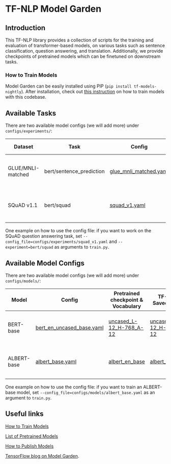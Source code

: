 # TF-NLP Model Garden

## Introduction

This TF-NLP library provides a collection of scripts for the training and
evaluation of transformer-based models, on various tasks such as sentence
classification, question answering, and translation. Additionally, we provide
checkpoints of pretrained models which can be finetuned on downstream tasks.

### How to Train Models

Model Garden can be easily installed using PIP
(`pip install tf-models-nightly`). After installation, check out
[this instruction](https://github.com/tensorflow/models/blob/master/official/nlp/docs/train.md)
on how to train models with this codebase.

## Available Tasks

There are two available model configs (we will add more) under
`configs/experiments/`:

| Dataset           | Task                     | Config  | Example command |
| ----------------- | ------------------------ | ------- | ---- |
| GLUE/MNLI-matched | bert/sentence_prediction | [glue_mnli_matched.yaml](https://github.com/tensorflow/models/blob/master/official/nlp/configs/experiments/glue_mnli_matched.yaml) | <details> <summary>finetune BERT-base on this task</summary> PARAMS=runtime.distribution_strategy=mirrored<br/>PARAMS=${PARAMS},task.train_data.input_path=/path-to-your-training-data/<br/>PARAMS=${PARAMS},task.hub_module_url=https://tfhub.dev/tensorflow/bert_en_uncased_L-12_H-768_A-12/4<br/><br/>python3 train.py \\<br/>  --experiment=bert/sentence_prediction \\<br/>  --mode=train \\<br/>  --model_dir=/a-folder-to-hold-checkpoints-and-logs/ \\<br/>  --config_file=configs/models/bert_en_uncased_base.yaml \\<br/>  --config_file=configs/experiments/glue_mnli_matched.yaml \\<br/>  --params_override=${PARAMS}</details> |
| SQuAD v1.1        | bert/squad               | [squad_v1.yaml](https://github.com/tensorflow/models/blob/master/official/nlp/configs/experiments/squad_v1.yaml) | <details> <summary>finetune BERT-base on this task</summary> PARAMS=runtime.distribution_strategy=mirrored<br/>PARAMS=${PARAMS},task.train_data.input_path=/path-to-your-training-data/<br/>PARAMS=${PARAMS},task.hub_module_url=https://tfhub.dev/tensorflow/bert_en_uncased_L-12_H-768_A-12/4<br/><br/>python3 train.py \\<br/>  --experiment=bert/squad \\<br/>  --mode=train \\<br/>  --model_dir=/a-folder-to-hold-checkpoints-and-logs/ \\<br/>  --config_file=configs/models/bert_en_uncased_base.yaml \\<br/>  --config_file=configs/experiments/squad_v1.yaml \\<br/>  --params_override=${PARAMS}</details> |

One example on how to use the config file: if you want to work on the SQuAD
question answering task, set
`--config_file=configs/experiments/squad_v1.yaml` and
`--experiment=bert/squad`
as arguments to `train.py`.

## Available Model Configs

There are two available model configs (we will add more) under
`configs/models/`:

| Model        | Config  | Pretrained checkpoint & Vocabulary | TF-HUB SavedModel | Example command |
| ------------ | ------- | ---------------------------------- | ----------------- | --------------- |
| BERT-base    | [bert_en_uncased_base.yaml](https://github.com/tensorflow/models/blob/master/official/nlp/configs/models/bert_en_uncased_base.yaml) | [uncased_L-12_H-768_A-12](https://storage.googleapis.com/tf_model_garden/nlp/bert/v3/uncased_L-12_H-768_A-12.tar.gz) | [uncased_L-12_H-768_A-12](https://tfhub.dev/tensorflow/bert_en_uncased_L-12_H-768_A-12/) | <details> <summary>finetune on SQuAD v1.1</summary> PARAMS=runtime.distribution_strategy=mirrored<br/>PARAMS=${PARAMS},task.train_data.input_path=/path-to-your-training-data/<br/>PARAMS=${PARAMS},task.hub_module_url=https://tfhub.dev/tensorflow/bert_en_uncased_L-12_H-768_A-12/4<br/><br/>python3 train.py \\<br/>  --experiment=bert/squad \\<br/>  --mode=train \\<br/>  --model_dir=/a-folder-to-hold-checkpoints-and-logs/ \\<br/>  --config_file=configs/models/bert_en_uncased_base.yaml \\<br/>  --config_file=configs/experiments/squad_v1.yaml \\<br/>  --params_override=${PARAMS}</details> |
| ALBERT-base  | [albert_base.yaml](https://github.com/tensorflow/models/blob/master/official/nlp/configs/models/albert_base.yaml) | [albert_en_base](https://storage.googleapis.com/tf_model_garden/nlp/albert/albert_base.tar.gz) | [albert_en_base](https://tfhub.dev/tensorflow/albert_en_base/3) | <details> <summary>finetune on SQuAD v1.1</summary> PARAMS=runtime.distribution_strategy=mirrored<br/>PARAMS=${PARAMS},task.train_data.input_path=/path-to-your-training-data/<br/>PARAMS=${PARAMS},task.hub_module_url=https://tfhub.dev/tensorflow/albert_en_base/3<br/><br/>python3 train.py \\<br/>  --experiment=bert/squad \\<br/>  --mode=train \\<br/>  --model_dir=/a-folder-to-hold-checkpoints-and-logs/ \\<br/>  --config_file=configs/models/albert_base.yaml \\<br/>  --config_file=configs/experiments/squad_v1.yaml \\<br/>  --params_override=${PARAMS}</details> |

One example on how to use the config file: if you want to train an ALBERT-base
model, set `--config_file=configs/models/albert_base.yaml` as an argument to
`train.py`.

## Useful links

[How to Train Models](https://github.com/tensorflow/models/blob/master/official/nlp/docs/train.md)

[List of Pretrained Models](https://github.com/tensorflow/models/blob/master/official/nlp/docs/pretrained_models.md)

[How to Publish Models](https://github.com/tensorflow/models/blob/master/official/nlp/docs/tfhub.md)

[TensorFlow blog on Model Garden](https://blog.tensorflow.org/2020/03/introducing-model-garden-for-tensorflow-2.html).
